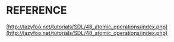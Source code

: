 # REFERENCE

[http://lazyfoo.net/tutorials/SDL/48_atomic_operations/index.php](http://lazyfoo.net/tutorials/SDL/48_atomic_operations/index.php)
